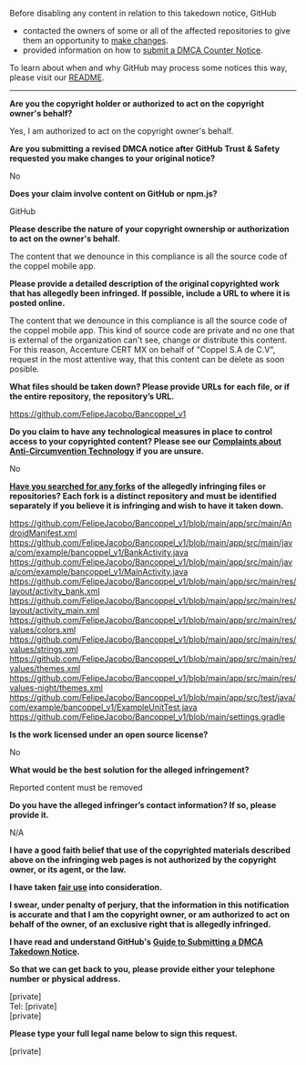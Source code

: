 Before disabling any content in relation to this takedown notice, GitHub
- contacted the owners of some or all of the affected repositories to give them an opportunity to [make changes](https://docs.github.com/en/github/site-policy/dmca-takedown-policy#a-how-does-this-actually-work).
- provided information on how to [submit a DMCA Counter Notice](https://docs.github.com/en/articles/guide-to-submitting-a-dmca-counter-notice).

To learn about when and why GitHub may process some notices this way, please visit our [README](https://github.com/github/dmca/blob/master/README.md#anatomy-of-a-takedown-notice).

---

**Are you the copyright holder or authorized to act on the copyright owner's behalf?**

Yes, I am authorized to act on the copyright owner's behalf.

**Are you submitting a revised DMCA notice after GitHub Trust & Safety requested you make changes to your original notice?**

No

**Does your claim involve content on GitHub or npm.js?**

GitHub

**Please describe the nature of your copyright ownership or authorization to act on the owner's behalf.**

The content that we denounce in this compliance is all the source code of the coppel mobile app.

**Please provide a detailed description of the original copyrighted work that has allegedly been infringed. If possible, include a URL to where it is posted online.**

The content that we denounce in this compliance is all the source code of the coppel mobile app. This kind of source code are private and no one that is external of the organization can't see, change or distribute this content. For this reason, Accenture CERT MX on behalf of "Coppel S.A de C.V", request in the most attentive way, that this content can be delete as soon posible.

**What files should be taken down? Please provide URLs for each file, or if the entire repository, the repository’s URL.**

https://github.com/FelipeJacobo/Bancoppel_v1

**Do you claim to have any technological measures in place to control access to your copyrighted content? Please see our <a href="https://docs.github.com/articles/guide-to-submitting-a-dmca-takedown-notice#complaints-about-anti-circumvention-technology">Complaints about Anti-Circumvention Technology</a> if you are unsure.**

No

**<a href="https://docs.github.com/articles/dmca-takedown-policy#b-what-about-forks-or-whats-a-fork">Have you searched for any forks</a> of the allegedly infringing files or repositories? Each fork is a distinct repository and must be identified separately if you believe it is infringing and wish to have it taken down.**

https://github.com/FelipeJacobo/Bancoppel_v1/blob/main/app/src/main/AndroidManifest.xml  
https://github.com/FelipeJacobo/Bancoppel_v1/blob/main/app/src/main/java/com/example/bancoppel_v1/BankActivity.java  
https://github.com/FelipeJacobo/Bancoppel_v1/blob/main/app/src/main/java/com/example/bancoppel_v1/MainActivity.java  
https://github.com/FelipeJacobo/Bancoppel_v1/blob/main/app/src/main/res/layout/activity_bank.xml  
https://github.com/FelipeJacobo/Bancoppel_v1/blob/main/app/src/main/res/layout/activity_main.xml  
https://github.com/FelipeJacobo/Bancoppel_v1/blob/main/app/src/main/res/values/colors.xml  
https://github.com/FelipeJacobo/Bancoppel_v1/blob/main/app/src/main/res/values/strings.xml  
https://github.com/FelipeJacobo/Bancoppel_v1/blob/main/app/src/main/res/values/themes.xml  
https://github.com/FelipeJacobo/Bancoppel_v1/blob/main/app/src/main/res/values-night/themes.xml  
https://github.com/FelipeJacobo/Bancoppel_v1/blob/main/app/src/test/java/com/example/bancoppel_v1/ExampleUnitTest.java  
https://github.com/FelipeJacobo/Bancoppel_v1/blob/main/settings.gradle

**Is the work licensed under an open source license?**

No

**What would be the best solution for the alleged infringement?**

Reported content must be removed

**Do you have the alleged infringer’s contact information? If so, please provide it.**

N/A

**I have a good faith belief that use of the copyrighted materials described above on the infringing web pages is not authorized by the copyright owner, or its agent, or the law.**

**I have taken <a href="https://www.lumendatabase.org/topics/22">fair use</a> into consideration.**

**I swear, under penalty of perjury, that the information in this notification is accurate and that I am the copyright owner, or am authorized to act on behalf of the owner, of an exclusive right that is allegedly infringed.**

**I have read and understand GitHub's <a href="https://docs.github.com/articles/guide-to-submitting-a-dmca-takedown-notice/">Guide to Submitting a DMCA Takedown Notice</a>.**

**So that we can get back to you, please provide either your telephone number or physical address.**

[private]  
Tel: [private]  
[private]  

**Please type your full legal name below to sign this request.**

[private]  
